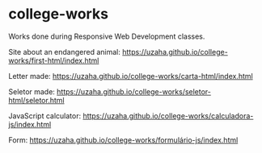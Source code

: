 # college-works
Works done during Responsive Web Development classes.

Site about an endangered animal: https://uzaha.github.io/college-works/first-html/index.html

Letter made: https://uzaha.github.io/college-works/carta-html/index.html

Seletor made: https://uzaha.github.io/college-works/seletor-html/seletor.html

JavaScript calculator: https://uzaha.github.io/college-works/calculadora-js/index.html

Form: https://uzaha.github.io/college-works/formulário-js/index.html
